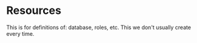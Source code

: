 # Resources
This is for definitions of: database, roles, etc. This we don't usually create every time.
